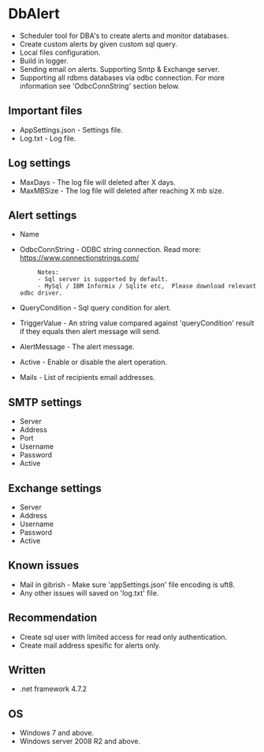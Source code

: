 # DbAlert
- Scheduler tool for DBA's to create alerts and monitor databases.
- Create custom alerts by given custom sql query. 
- Local files configuration.
- Build in logger.
- Sending email on alerts. Supporting Smtp & Exchange server.
- Supporting all rdbms databases via odbc connection. For more information see 'OdbcConnString' section below.		

## Important files
- AppSettings.json - Settings file.
- Log.txt - Log file.


## Log settings
- MaxDays - The log file will deleted after X days. 
- MaxMBSize - The log file will deleted after reaching X mb size.

## Alert settings
- Name 
- OdbcConnString -  ODBC string connection. Read more: https://www.connectionstrings.com/ 
 
		   Notes: 
		   - Sql server is supported by default.
		   - MySql / IBM Informix / Sqlite etc,  Please download relevant odbc driver.  
		   
- QueryCondition  - Sql query condition for alert. 
- TriggerValue - An string value compared against 'queryCondition' result if they equals then alert message will send.
- AlertMessage - The alert message. 
- Active  - Enable or disable the alert operation. 
- Mails  - List of recipients email addresses.

## SMTP settings
- Server 
- Address 
- Port 
- Username
- Password 
- Active 

## Exchange settings
- Server 
- Address 
- Username
- Password  
- Active 


## Known issues 
- Mail in gibrish - Make sure 'appSettings.json' file encoding is uft8.
- Any other issues will saved on 'log.txt' file.

## Recommendation
- Create sql user with limited access for read only authentication.
- Create mail address spesific for alerts only.

## Written
- .net framework 4.7.2

## OS
- Windows 7 and above.
- Windows server 2008 R2 and above.

